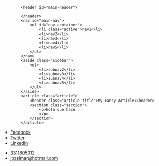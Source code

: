 <!DOCTYPE html>
<html>   
    <head>
        <meta charset="utf-8">
        <meta name="app_eample" content="html, css, javascript, rwd">
        <meta name="author" content="Javier Joasimar Palos Flores">
         <meta name="keywords" content="html, css, javasript, rdw">
        <meta name="viewport" content="width=deviewith, initial-scale=1, maimum-scale=1, user-scalable=no"><!--/*los meta son necesarios si queremo crear una aplicación responsiva*/--> 
            <title>Curso</title>
        <link rel="stylesheet" href="main.css">
    </head>
        <body>

            <header id="main-header">
            
            </header>
            <nav id="main-nav">
                <ul id="nav-container">
                    <li class="active">nav1</li>
                    <li>nav2</li>
                    <li>nav3</li>
                    <li>nav4</li>
                    <li>nav5</li>
                </ul>
            </nav>
            <aside class="sidebar">
                <ul>
                    <li>subnav2</li>
                    <li>subnav3</li>
                    <li>subnav4</li>
                    <li>subnav5</li>
                </ul>
            </aside>
            <article class="article">
                <header class="article-title">My Fancy Article</header>
                <section class="section">
                    <p>hola que hace
                    </p>
                </section>
            </article>
<footer id="footer">
                <div id="social">
                    <ul>
                        <li><a href="http://www.facebook.com" target="_blank">Facebook</a></li>
                        <li><a href="http://www.twitter.com" target="_blank">Twitter</a></li>
                        <li><a href="http://www.linkedin" target="_blank">LinkedIn</a></li>
                    </ul>
                </div>
                <div id="contact-info-container">
                    <ul>
                        <li><a href="Tel: 3311805012">3311805012</a></li>
                        <li><a href="Mail: joasimar@hotmail.com">joasimar@hotmail.com</a> </li>
</footer>
        </body>
</html>
